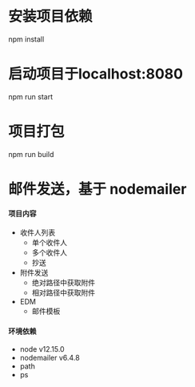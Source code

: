 # 安装项目依赖
npm install

# 启动项目于localhost:8080
npm run start

# 项目打包
npm run build

# 邮件发送，基于 nodemailer 
####  项目内容
- 收件人列表
    - 单个收件人
    - 多个收件人
    - 抄送
- 附件发送
    - 绝对路径中获取附件
    - 相对路径中获取附件
- EDM
    - 邮件模板

#### 环境依赖
- node v12.15.0
- nodemailer v6.4.8
- path
- ps

